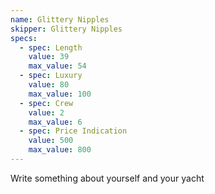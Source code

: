 ```yaml
---
name: Glittery Nipples
skipper: Glittery Nipples
specs:
  - spec: Length
    value: 39
    max_value: 54
  - spec: Luxury
    value: 80
    max_value: 100
  - spec: Crew
    value: 2
    max_value: 6
  - spec: Price Indication
    value: 500
    max_value: 800
---
```

Write something about yourself and your yacht
